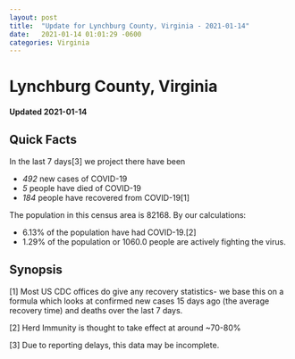 ```yaml
---
layout: post
title:  "Update for Lynchburg County, Virginia - 2021-01-14"
date:   2021-01-14 01:01:29 -0600
categories: Virginia
---
```


# Lynchburg County, Virginia
#### Updated 2021-01-14

## Quick Facts

In the last 7 days[3] we project there have been
- *492* new cases of COVID-19
- *5* people have died of COVID-19
- *184* people have recovered from COVID-19[1]

The population in this census area is 82168. By our calculations:
- 6.13% of the population have had COVID-19.[2]
- 1.29% of the population or 1060.0 people are actively fighting the virus.

## Synopsis




[1] Most US CDC offices do give any recovery statistics- we base this on a formula which looks at confirmed new cases
15 days ago (the average recovery time) and deaths over the last 7 days.

[2] Herd Immunity is thought to take effect at around ~70-80%

[3] Due to reporting delays, this data may be incomplete.
 
    